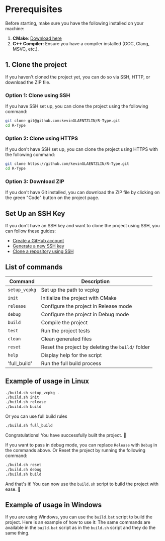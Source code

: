 # Prerequisites

Before starting, make sure you have the following installed on your machine:

1. **CMake**: [Download here](https://cmake.org/download/)
2. **C++ Compiler**: Ensure you have a compiler installed (GCC, Clang, MSVC, etc.).

## 1. Clone the project

If you haven't cloned the project yet, you can do so via SSH, HTTP, or download the ZIP file.

### Option 1: Clone using SSH

If you have SSH set up, you can clone the project using the following command:

```bash
git clone git@github.com:kevinGLAENTZLIN/R-Type.git
cd R-Type
```

### Option 2: Clone using HTTPS

If you don't have SSH set up, you can clone the project using HTTPS with the following command:

```bash
git clone https://github.com/kevinGLAENTZLIN/R-Type.git
cd R-Type
```

### Option 3: Download ZIP

If you don't have Git installed, you can download the ZIP file by clicking on the green "Code" button on the project page.

## Set Up an SSH Key

If you don't have an SSH key and want to clone the project using SSH, you can follow these guides:

- [Create a GitHub account](https://docs.github.com/en/get-started/start-your-journey/creating-an-account-on-github)
- [Generate a new SSH key](https://docs.github.com/en/authentication/connecting-to-github-with-ssh/adding-a-new-ssh-key-to-your-github-account)
- [Clone a repository using SSH](https://docs.github.com/en/repositories/creating-and-managing-repositories/cloning-a-repository)

## List of commands

| Command        | Description                                    |
|----------------|------------------------------------------------|
| `setup_vcpkg`  | Set up the path to vcpkg                       |
| `init`         | Initialize the project with CMake              |
| `release`      | Configure the project in Release mode          |
| `debug`        | Configure the project in Debug mode            |
| `build`        | Compile the project                            |
| `test`         | Run the project tests                          |
| `clean`        | Clean generated files                          |
| `reset`        | Reset the project by deleting the `build/` folder |
| `help`         | Display help for the script                    |
| 'full_build'   | Run the full build process                     |


## Example of usage in Linux

```bash
./build.sh setup_vcpkg .
./build.sh init
./build.sh release
./build.sh build
```

Or you can use full build rules

```bash
./build.sh full_build
```

Congratulations! You have successfully built the project. 🎉

If you want to pass in debug mode, you can replace `Release` with `Debug` in the commands above.
Or Reset the project by running the following command:

```bash
./build.sh reset
./build.sh debug
./build.sh build
```

And that's it! You can now use the `build.sh` script to build the project with ease. 🚀

## Example of usage in Windows

If you are using Windows, you can use the `build.bat` script to build the project. Here is an example of how to use it:
The same commands are available in the `build.bat` script as in the `build.sh` script and they do the same thing.
